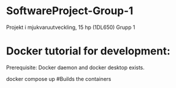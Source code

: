 # SoftwareProject-Group-1
Projekt i mjukvaruutveckling, 15 hp (1DL650) Grupp 1


# Docker tutorial for development: 
Prerequisite: Docker daemon and docker desktop exists. 

docker compose up #Builds the containers

